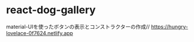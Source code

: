 # react-dog-gallery


material-UIを使ったボタンの表示とコンストラクターの作成//
https://hungry-lovelace-0f7624.netlify.app
